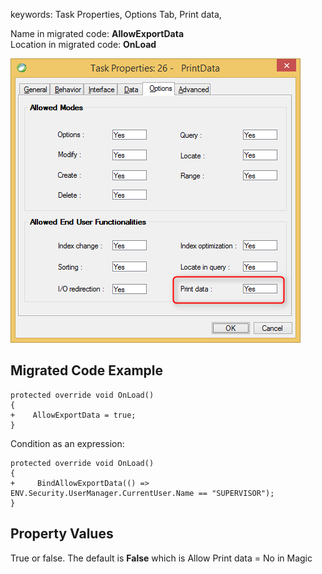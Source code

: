 ﻿keywords: Task Properties, Options Tab, Print data, 

Name in migrated code: **AllowExportData**  
Location in migrated code: **OnLoad**

![Print Data](PrintData.png)

## Migrated Code Example


```csdiff   
protected override void OnLoad()
{
+    AllowExportData = true;
}
``` 

Condition as an expression:

```csdiff   
protected override void OnLoad()
{
+     BindAllowExportData(() => ENV.Security.UserManager.CurrentUser.Name == "SUPERVISOR");
}
```            



## Property Values
True or false. The default is **False** which is Allow Print data = No in Magic